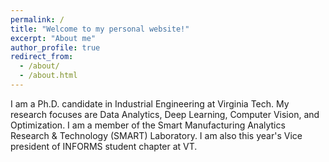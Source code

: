 ```yaml
---
permalink: /
title: "Welcome to my personal website!"
excerpt: "About me"
author_profile: true
redirect_from: 
  - /about/
  - /about.html
---
```


I am a Ph.D. candidate in Industrial Engineering at Virginia Tech. My research focuses are Data Analytics, Deep Learning, Computer Vision, and Optimization.
I am a member of the Smart Manufacturing Analytics Research & Technology (SMART) Laboratory. I am also this year's Vice president of INFORMS student chapter at VT.






